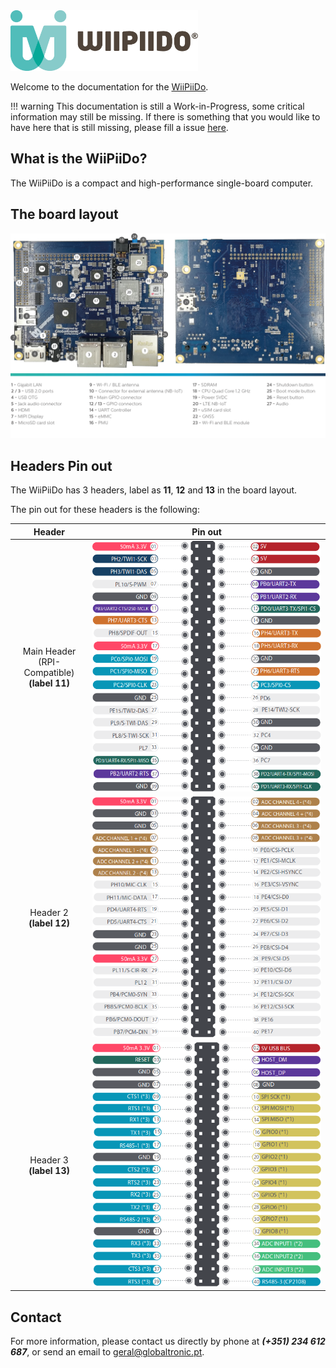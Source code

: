 

<img src="img/logo.png" alt="WiiPiiDo Logo" width="300"/>

Welcome to the documentation for the [WiiPiiDo](http://www.globaltronic.pt/en/product/wiipiido/).

!!! warning
    This documentation is still a Work-in-Progress, some critical information may still be missing.
    If there is something that you would like to have here that is still missing,
    please fill a issue [here](https://github.com/globaltronic/wiipiido-docs/issues).

## What is the WiiPiiDo?

The WiiPiiDo is a compact and high-performance single-board computer.

## The board layout

<img src="img/wiipiido_comp.png" alt="WiiPiiDo Components" width="650"/>

## Headers Pin out

The WiiPiiDo has 3 headers, label as **11**, **12** and **13** in the board layout.

The pin out for these headers is the following:

| Header                                              | Pin out                                                                      |
|:---------------------------------------------------:|:----------------------------------------------------------------------------:|
| Main Header<br/>(RPI-Compatible)<br/>**(label 11)** | <img src="img/main_header_pinout.png" alt="Main Header Pinout" width="450"/> |
| Header 2<br/>**(label 12)**                         | <img src="img/header_2_pinout.png" alt="Header 2 Pinout" width="450"/>       |
| Header 3<br/>**(label 13)**                         | <img src="img/header_3_pinout.png" alt="Header 3 Pinout" width="450"/>       |

## Contact

For more information, please contact us directly by phone at ***(+351) 234 612 687***,
or send an email to <geral@globaltronic.pt>.

